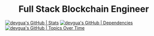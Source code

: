 <h1 align="center">Full Stack Blockchain Engineer</h1>

[![devgua's GitHub | Stats](https://stats.quine.sh/devgua/github?theme=dark)](https://quine.sh?utm_source=widgets&utm_campaign=devgua)
[![devgua's GitHub | Dependencies](https://stats.quine.sh/devgua/dependencies?theme=dark)](https://quine.sh?utm_source=widgets&utm_campaign=devgua)
[![devgua's GitHub | Topics Over Time](https://stats.quine.sh/devgua/topics-over-time?theme=dark)](https://quine.sh?utm_source=widgets&utm_campaign=devgua)
